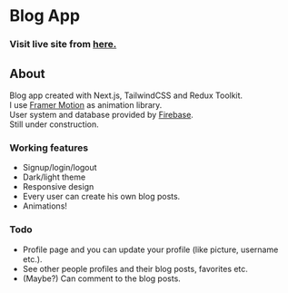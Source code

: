 # Blog App

### Visit live site from [here.](https://emre-blog.vercel.app/)

## About

Blog app created with Next.js, TailwindCSS and Redux Toolkit.<br />
I use [Framer Motion](https://www.framer.com/developers/) as animation library.<br />
User system and database provided by [Firebase](https://firebase.google.com/).<br />
Still under construction.

### Working features

- Signup/login/logout
- Dark/light theme
- Responsive design
- Every user can create his own blog posts.
- Animations!

### Todo

- Profile page and you can update your profile (like picture, username etc.).
- See other people profiles and their blog posts, favorites etc.
- (Maybe?) Can comment to the blog posts.

